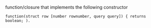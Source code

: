function/closure that implements the following constructor 

`function(struct row [number rownumber, query query]) { returns boolean; ).`
